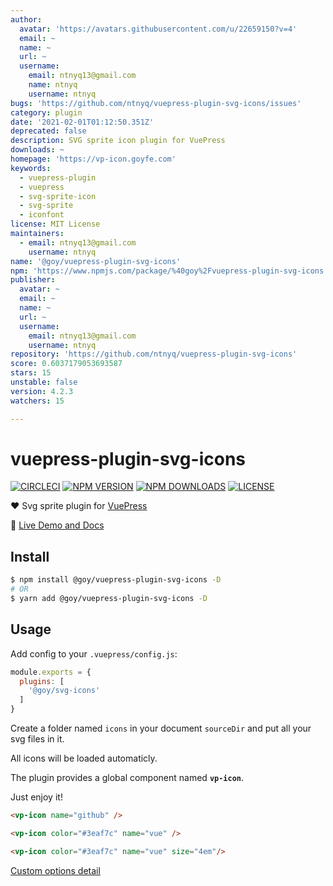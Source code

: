 ```yaml
---
author:
  avatar: 'https://avatars.githubusercontent.com/u/22659150?v=4'
  email: ~
  name: ~
  url: ~
  username:
    email: ntnyq13@gmail.com
    name: ntnyq
    username: ntnyq
bugs: 'https://github.com/ntnyq/vuepress-plugin-svg-icons/issues'
category: plugin
date: '2021-02-01T01:12:50.351Z'
deprecated: false
description: SVG sprite icon plugin for VuePress
downloads: ~
homepage: 'https://vp-icon.goyfe.com'
keywords:
  - vuepress-plugin
  - vuepress
  - svg-sprite-icon
  - svg-sprite
  - iconfont
license: MIT License
maintainers:
  - email: ntnyq13@gmail.com
    username: ntnyq
name: '@goy/vuepress-plugin-svg-icons'
npm: 'https://www.npmjs.com/package/%40goy%2Fvuepress-plugin-svg-icons'
publisher:
  avatar: ~
  email: ~
  name: ~
  url: ~
  username:
    email: ntnyq13@gmail.com
    username: ntnyq
repository: 'https://github.com/ntnyq/vuepress-plugin-svg-icons'
score: 0.6037179053693587
stars: 15
unstable: false
version: 4.2.3
watchers: 15

---
```


# vuepress-plugin-svg-icons

[![CIRCLECI](https://img.shields.io/circleci/project/ntnyq/vuepress-plugin-svg-icons/master.svg?logo=circleci)](https://circleci.com/gh/ntnyq/vuepress-plugin-svg-icons)
[![NPM VERSION](https://img.shields.io/npm/v/@goy/vuepress-plugin-svg-icons.svg)](https://www.npmjs.com/package/@goy/vuepress-plugin-svg-icons)
[![NPM DOWNLOADS](https://img.shields.io/npm/dy/@goy/vuepress-plugin-svg-icons.svg)](https://www.npmjs.com/package/@goy/vuepress-plugin-svg-icons)
[![LICENSE](https://img.shields.io/github/license/ntnyq/vuepress-plugin-svg-icons.svg)](https://github.com/ntnyq/vuepress-plugin-svg-icons/blob/master/LICENSE)

:heart: Svg sprite plugin for [VuePress](https://vuepress.vuejs.org)

:book: [Live Demo and Docs](https://vp-icon.goyfe.com)

## Install

``` bash
$ npm install @goy/vuepress-plugin-svg-icons -D
# OR
$ yarn add @goy/vuepress-plugin-svg-icons -D
```

## Usage

Add config to your `.vuepress/config.js`:

``` js
module.exports = {
  plugins: [
    '@goy/svg-icons'
  ]
}
```

Create a folder named `icons` in your document `sourceDir` and put all your svg files in it.

All icons will be loaded automaticly. 

The plugin provides a global component named __`vp-icon`__. 

Just enjoy it!

``` markdown
<vp-icon name="github" />

<vp-icon color="#3eaf7c" name="vue" />

<vp-icon color="#3eaf7c" name="vue" size="4em"/>
```

[Custom options detail](https://vp-icon.goyfe.com/guide)
